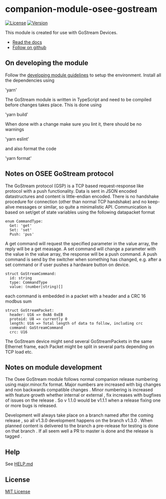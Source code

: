 # companion-module-osee-gostream

[![License](https://img.shields.io/github/license/bitfocus/companion-module-osee-gostream)](https://github.com/bitfocus/companion-module-osee-gostream/blob/main/LICENSE)
[![Version](https://img.shields.io/github/v/release/bitfocus/companion-module-osee-gostream)](https://github.com/bitfocus/companion-module-osee-gostream/releases)

This module is created for use with GoStream Devices.

- [Read the docs](./How%20to%20connect%20to%20computer%20software%20and%20companion.pdf)
- [Follow on github](https://github.com/bitfocus/companion-module-osee-gostream)

## On developing the module

Follow the [developing module guidelines](https://github.com/bitfocus/companion-module-base/wiki) to setup the environment. 
Install all the dependencies using 

'yarn' 

The GoStream module is written in TypeScript and need to be compiled before changes takes place. This is done using 

'yarn build'

When done with a change make sure you lint it, there should be no warnings 

'yarn eslint' 

and also format the code

'yarn format'

## Notes on OSEE GoStream protocol

The GoStream protocol (GSP) is a TCP based request-response like protocol with a push functionality. Data is sent in JSON encoded datastructures and content is little-endian encoded.
There is no handshake procedure for connection (other than normal TCP handshake) and no keep-alive messages or similar, so quite a minimalistic API.
Communication is based on set/get of state variables using the following datapacket format

```
enum CommandType:
  Get: 'get'
  Set: 'set'
  Push: 'pus'
```

A get command will request the specified parameter in the value array, the reply will be a get measage.
A set command will change a parameter with the value in the value array, the response will be a push command.
A push command is send by the switcher when something has changed, e.g. after a set command or if user pushes a hardware button on device.

```
struct GoStreamCommand:
  id: string
  type: CommandType
  value: (number|string)[]
```

each command is embedded in a packet with a header and a CRC 16 modbus sum

```
struct GoStreamPacket:
  header: U16 => 0xA6 0xEB
  protoid: U8 => currently 0
  length: U16 => Total length of data to follow, including crc
  command: GoStreamCommand
  crc: U16
```

The GoStream device might send several GoStreamPackets in the same Ethernet frame, each Packet might be split in several parts depending on TCP load etc.


## Notes on module development 

The Osee GoStream module follows normal companion release numbering 
using major.minor.fix format. Major numbers are increased with big 
changes and non backwards compatible changes . Minor numbering is 
increased with feature growth whether internal or external , fix 
increases with bugfixes of issues on the release . So v 1.1.0 would 
be v1.1.1 when a release fixing one or more bugs is released.

Development will always take place on a branch named after 
the coming release , so all v1.3.0 development happens on the 
branch v1.3.0 . When planned content is delivered to the branch 
a pre-release for testing  is done on that branch . If all seem 
well a PR to master is done and the release is tagged . 

## Help

See [HELP.md](./companion/HELP.md)

## License

[MIT License](./LICENSE)
